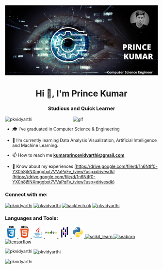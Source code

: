 ![logo](https://github.com/pkvidyarthi/pkvidyarthi/blob/main/Banner.png)
<h1 align="center">Hi 👋, I'm Prince Kumar</h1>
<h3 align="center">Studious and Quick Learner</h3>

<img align = 'right' alt = 'gif' width = '280' src = 'https://camo.githubusercontent.com/a4c584bce1c41271485d28f92aaf9f581b3c88b68ca723b6edfd58b4ba988c2b/68747470733a2f2f63646e2e6472696262626c652e636f6d2f75736572732f313138373833362f73637265656e73686f74732f363533393432392f70726f6772616d65722e676966'>



<p align="left"> <img src="https://komarev.com/ghpvc/?username=pkvidyarthi&label=Profile%20views&color=0e75b6&style=flat" alt="pkvidyarthi" /> </p>


- 🎓 I've graduated in Computer Science & Engineering

- 🌱 I’m currently learning Data Analysis Visualization, Artificial Intelligence and Machine Learning.

- 📫 How to reach me **kumarprincevidyarthi@gmail.com**

- 📄 Know about my experiences [https://drive.google.com/file/d/1n6NtIf0-YX0h8j5NXmggbxt7VVaPqFv_/view?usp=drivesdk](https://drive.google.com/file/d/1n6NtIf0-YX0h8j5NXmggbxt7VVaPqFv_/view?usp=drivesdk)

<h3 align="left">Connect with me:</h3>
<p align="left">
<a href="https://linkedin.com/in/pkvidyarthi" target="blank"><img align="center" src="https://raw.githubusercontent.com/rahuldkjain/github-profile-readme-generator/master/src/images/icons/Social/linked-in-alt.svg" alt="pkvidyarthi" height="30" width="40" /></a>
<a href="https://kaggle.com/pkvidyarthi" target="blank"><img align="center" src="https://raw.githubusercontent.com/rahuldkjain/github-profile-readme-generator/master/src/images/icons/Social/kaggle.svg" alt="pkvidyarthi" height="30" width="40" /></a>
<a href="https://instagram.com/hacktech.pk" target="blank"><img align="center" src="https://raw.githubusercontent.com/rahuldkjain/github-profile-readme-generator/master/src/images/icons/Social/instagram.svg" alt="hacktech.pk" height="30" width="40" /></a>
  <a href="https://www.youtube.com/channel/UCOof-oTGWuFOWnATpetfg3w" target="blank"><img align="center" src="https://raw.githubusercontent.com/rahuldkjain/github-profile-readme-generator/master/src/images/icons/Social/youtube.svg" alt="pkvidyarthi" height="30" width="40" /></a>
</p>

<h3 align="left">Languages and Tools:</h3>
<p align="left"> <a href="https://www.w3schools.com/css/" target="_blank" rel="noreferrer"> <img src="https://raw.githubusercontent.com/devicons/devicon/master/icons/css3/css3-original-wordmark.svg" alt="css3" width="40" height="40"/> </a> <a href="https://www.w3.org/html/" target="_blank" rel="noreferrer"> <img src="https://raw.githubusercontent.com/devicons/devicon/master/icons/html5/html5-original-wordmark.svg" alt="html5" width="40" height="40"/> </a> <a href="https://www.java.com" target="_blank" rel="noreferrer"> <img src="https://raw.githubusercontent.com/devicons/devicon/master/icons/java/java-original.svg" alt="java" width="40" height="40"/> </a> <a href="https://nodejs.org" target="_blank" rel="noreferrer"> <img src="https://raw.githubusercontent.com/devicons/devicon/master/icons/nodejs/nodejs-original-wordmark.svg" alt="nodejs" width="40" height="40"/> </a> <a href="https://pandas.pydata.org/" target="_blank" rel="noreferrer"> <img src="https://raw.githubusercontent.com/devicons/devicon/2ae2a900d2f041da66e950e4d48052658d850630/icons/pandas/pandas-original.svg" alt="pandas" width="40" height="40"/> </a> <a href="https://www.python.org" target="_blank" rel="noreferrer"> <img src="https://raw.githubusercontent.com/devicons/devicon/master/icons/python/python-original.svg" alt="python" width="40" height="40"/> </a> <a href="https://scikit-learn.org/" target="_blank" rel="noreferrer"> <img src="https://upload.wikimedia.org/wikipedia/commons/0/05/Scikit_learn_logo_small.svg" alt="scikit_learn" width="40" height="40"/> </a> <a href="https://seaborn.pydata.org/" target="_blank" rel="noreferrer"> <img src="https://seaborn.pydata.org/_images/logo-mark-lightbg.svg" alt="seaborn" width="40" height="40"/> </a> <a href="https://www.tensorflow.org" target="_blank" rel="noreferrer"> <img src="https://www.vectorlogo.zone/logos/tensorflow/tensorflow-icon.svg" alt="tensorflow" width="40" height="40"/> </a> </p>

<p><img align="left" src="https://github-readme-stats.vercel.app/api/top-langs?username=pkvidyarthi&show_icons=true&locale=en&layout=compact" alt="pkvidyarthi" /></p>
 <p>&nbsp;<img align="center" src="https://github-readme-stats.vercel.app/api?username=pkvidyarthi&show_icons=true&locale=en" alt="pkvidyarthi" /></p>
<p><img align="center" src="https://github-readme-streak-stats.herokuapp.com/?user=pkvidyarthi&" alt="pkvidyarthi" /></p>











